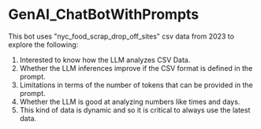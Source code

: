 # GenAI_ChatBotWithPrompts

This bot uses "nyc_food_scrap_drop_off_sites" csv data from 2023 to explore the following:

1. Interested to know how the LLM analyzes CSV Data.
2. Whether the LLM inferences improve if the CSV format is defined in the prompt.
3. Limitations in terms of the number of tokens that can be provided in the prompt.
4. Whether the LLM is good at analyzing numbers like times and days.
5. This kind of data is dynamic and so it is critical to always use the latest data.
